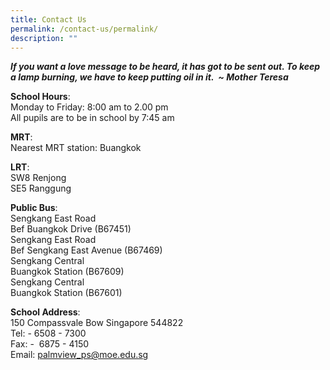 ```yaml
---
title: Contact Us
permalink: /contact-us/permalink/
description: ""
---
```

_**If you want a love message to be heard, it has got to be sent out. To keep a lamp burning, we have to keep putting oil in it.  ~ Mother Teresa**_

**School Hours**: <br>
Monday to Friday: 8:00 am to 2.00 pm  
All pupils are to be in school by 7:45 am  

**MRT**:  
Nearest MRT station: Buangkok  
  
**LRT**: <br>
SW8 Renjong  
SE5 Ranggung  
  
**Public Bus**:  <br>
Sengkang East Road  
Bef Buangkok Drive (B67451)  
Sengkang East Road  
Bef Sengkang East Avenue (B67469)  
Sengkang Central  
Buangkok Station (B67609)  
Sengkang Central  
Buangkok Station (B67601)  
  
**School Address**: <br>
150 Compassvale Bow Singapore 544822  
Tel: - 6508 - 7300  
Fax: -  6875 - 4150  
Email: [palmview\_ps@moe.edu.sg](mailto:palmview_ps@moe.edu.sg)